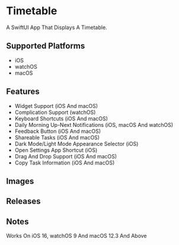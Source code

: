 # Timetable
A SwiftUI App That Displays A Timetable.

## Supported Platforms

- iOS
- watchOS
- macOS

## Features
- Widget Support (iOS And macOS)
- Complication Support (watchOS)
- Keyboard Shortcuts (iOS And macOS)
- Daily Morning Up-Next Notifications (iOS, macOS And watchOS)
- Feedback Button (iOS And macOS)
- Shareable Tasks (iOS And macOS)
- Dark Mode/Light Mode Appearance Selector (iOS)
- Open Settings App Shortcut (iOS)
- Drag And Drop Support (iOS And macOS)
- Copy Task Information (iOS And macOS)
 
## Images



## Releases


## Notes
 Works On iOS 16, watchOS 9 And macOS 12.3 And Above
